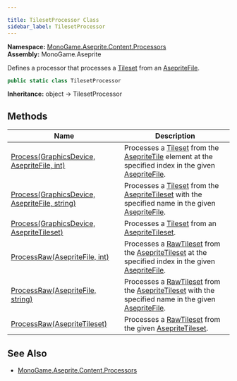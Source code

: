 ```yaml
---

title: TilesetProcessor Class
sidebar_label: TilesetProcessor
---
```

**Namespace:** [MonoGame.Aseprite.Content.Processors](../)  
**Assembly:** MonoGame.Aseprite

Defines a processor that processes a [Tileset](../../../Tilemaps/Tileset/) from an [AsepriteFile](../../../AsepriteFile/).

```csharp
public static class TilesetProcessor
```

**Inheritance:** object → TilesetProcessor

## Methods

| Name                                                                                                          | Description                                                                                                                                                                                                                       |
| ------------------------------------------------------------------------------------------------------------- | --------------------------------------------------------------------------------------------------------------------------------------------------------------------------------------------------------------------------------- |
| [Process(GraphicsDevice, AsepriteFile, int)](Methods/Process#processgraphicsdevice-asepritefile-int)       | Processes a [Tileset](../../../Tilemaps/Tileset/) from the [AsepriteTile](../../../AsepriteTypes/AsepriteTile/) element at the specified index in the given [AsepriteFile](../../../AsepriteFile/).       |
| [Process(GraphicsDevice, AsepriteFile, string)](Methods/Process#processgraphicsdevice-asepritefile-string) | Processes a [Tileset](../../../Tilemaps/Tileset/) from the [AsepriteTileset](../../../AsepriteTypes/AsepriteTileset/) with the specified name in the  given [AsepriteFile](../../../AsepriteFile/).       |
| [Process(GraphicsDevice, AsepriteTileset)](Methods/Process#processgraphicsdevice-asepritetileset)          | Processes a [Tileset](../../../Tilemaps/Tileset/) from an [AsepriteTileset](../../../AsepriteTypes/AsepriteTileset/).                                                                                             |
| [ProcessRaw(AsepriteFile, int)](Methods/ProcessRaw#processrawasepritefile-int)                             | Processes a [RawTileset](../../../RawTypes/RawTileset/) from the [AsepriteTileset](../../../AsepriteTypes/AsepriteTileset/) at the specified index in the given [AsepriteFile](../../../AsepriteFile/).   |
| [ProcessRaw(AsepriteFile, string)](Methods/ProcessRaw#processrawasepritefile-string)                       | Processes a [RawTileset](../../../RawTypes/RawTileset/) from the [AsepriteTileset](../../../AsepriteTypes/AsepriteTileset/) with the specified name in the  given [AsepriteFile](../../../AsepriteFile/). |
| [ProcessRaw(AsepriteTileset)](Methods/ProcessRaw#processrawasepritetileset)                                | Processes a [RawTileset](../../../RawTypes/RawTileset/) from the given [AsepriteTileset](../../../AsepriteTypes/AsepriteTileset/).                                                                                |

## See Also

- [MonoGame.Aseprite.Content.Processors](../)


